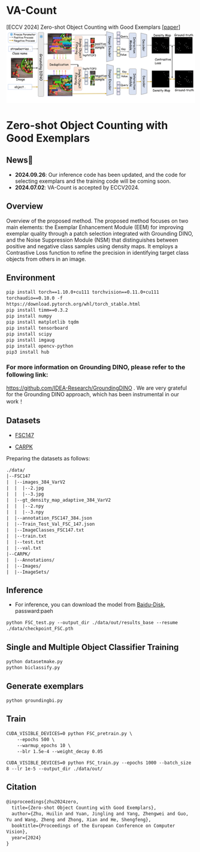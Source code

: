 # VA-Count
[ECCV 2024] Zero-shot Object Counting with Good Exemplars
[[paper](https://arxiv.org/abs/2407.04948)]   
![figure](figure.png)
# Zero-shot Object Counting with Good Exemplars
## News🚀
* **2024.09.26**: Our inference code has been updated, and the code for selecting exemplars and the training code will be coming soon.
* **2024.07.02**: VA-Count is accepted by ECCV2024.
## Overview 
Overview of the proposed method. The proposed method focuses on two main elements: the Exemplar Enhancement Module (EEM) for improving exemplar quality through a patch selection integrated with Grounding DINO, and the Noise Suppression Module (NSM) that distinguishes between positive and negative class samples using density maps. It employs a Contrastive Loss function to refine the precision in identifying target class objects from others in an image.
## Environment
```
pip install torch==1.10.0+cu111 torchvision==0.11.0+cu111 torchaudio==0.10.0 -f https://download.pytorch.org/whl/torch_stable.html
pip install timm==0.3.2
pip install numpy
pip install matplotlib tqdm 
pip install tensorboard
pip install scipy
pip install imgaug
pip install opencv-python
pip3 install hub
```
### For more information on Grounding DINO, please refer to the following link: 
https://github.com/IDEA-Research/GroundingDINO .
We are very grateful for the Grounding DINO approach, which has been instrumental in our work！

## Datasets

* [FSC147](https://github.com/cvlab-stonybrook/LearningToCountEverything)

* [CARPK](https://lafi.github.io/LPN/)

Preparing the datasets as follows:

```
./data/
|--FSC147
|  |--images_384_VarV2
|  |  |--2.jpg
|  |  |--3.jpg
|  |--gt_density_map_adaptive_384_VarV2
|  |  |--2.npy
|  |  |--3.npy
|  |--annotation_FSC147_384.json
|  |--Train_Test_Val_FSC_147.json
|  |--ImageClasses_FSC147.txt
|  |--train.txt
|  |--test.txt
|  |--val.txt
|--CARPK/
|  |--Annotations/
|  |--Images/
|  |--ImageSets/
```
## Inference
+  For inference, you can download the model from [Baidu-Disk](https://pan.baidu.com/s/11sbdDYLDfTOIPx5pZvBpmw?pwd=paeh), passward:paeh
```
python FSC_test.py --output_dir ./data/out/results_base --resume ./data/checkpoint_FSC.pth
```
## Single and Multiple Object Classifier Training
```
python datasetmake.py
python biclassify.py
```
## Generate exemplars
```
python groundingbi.py
```

## Train

```
CUDA_VISIBLE_DEVICES=0 python FSC_pretrain.py \
    --epochs 500 \
    --warmup_epochs 10 \
    --blr 1.5e-4 --weight_decay 0.05
```
```
CUDA_VISIBLE_DEVICES=0 python FSC_train.py --epochs 1000 --batch_size 8 --lr 1e-5 --output_dir ./data/out/
```

## Citation

```
@inproceedings{zhu2024zero,
  title={Zero-shot Object Counting with Good Exemplars},
  author={Zhu, Huilin and Yuan, Jingling and Yang, Zhengwei and Guo, Yu and Wang, Zheng and Zhong, Xian and He, Shengfeng},
  booktitle={Proceedings of the European Conference on Computer Vision},
  year={2024}
}
```
